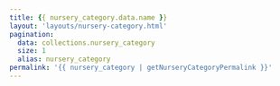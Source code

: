 ```yaml
---
title: {{ nursery_category.data.name }}
layout: 'layouts/nursery-category.html'
pagination:
  data: collections.nursery_category
  size: 1
  alias: nursery_category
permalink: '{{ nursery_category | getNurseryCategoryPermalink }}'
---
```

